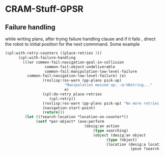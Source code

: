 # CRAM-Stuff-GPSR

## Failure handling
while writing plans, after trying failure handling clause and if it fails , direct the robot to initial position for the next commmand.
Some example 
``` lisp = 
(cpl:with-retry-counters ((place-retries 3))                           
	  (cpl:with-failure-handling
		(((or common-fail:navigation-goal-in-collision
                  common-fail:object-undeliverable
                  common-fail:manipulation-low-level-failure
		  common-fail:navigation-low-level-failure) (e)
				 (roslisp:ros-warn (pp-plans pick-up)
						   "Manipulation messed up: ~a~%Retring..."
						   e)
				 (cpl:do-retry place-retries
					(cpl:retry))
				 (roslisp:ros-warn (pp-plans pick-up) "No more retries left..... going back ")
				 (navigation-start-point)
				 (return)))
         (let ((?search-location *location-on-counter*))
              (setf *per-object* (exe:perform
                                    (desig:an action
                                        (type searching)
                                        (object (desig:an object
                                              (type ?object)
                                              (location (desig:a location
                                                         (pose ?search-location)))))))))
```
         
